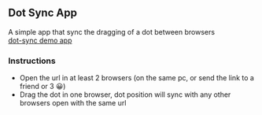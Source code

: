 ## Dot Sync App

A simple app that sync the dragging of a dot between browsers
<br/>
[dot-sync demo app](https://dot-sync-82838.web.app/)

### Instructions
- Open the url in at least 2 browsers (on the same pc, or send the link to a friend or 3 😀)
- Drag the dot in one browser, dot position will sync with any other browsers open with the same url
